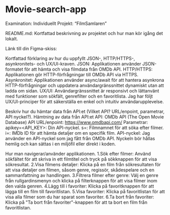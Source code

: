 # Movie-search-app
Examination: Individuellt Projekt: “FilmSamlaren”

README.md:
Kortfattad beskrivning av projektet och hur man kör igång det lokalt.

Länk till din Figma-skiss: 

Kortfattad förklaring av hur du uppfyllt JSON-, HTTP/HTTPS-, asynkronitets- och UX/UI-kraven.
JSON: Applikationen använder JSON-formatet för att hämta och visa filmdata från OMDb API.
HTTP/HTTPS: Applikationen gör HTTP-förfrågningar till OMDb API via HTTPS.
Asynkronitet: Applikationen använder async/await för att hantera asynkrona HTTP-förfrågningar och uppdatera användargränssnittet dynamiskt utan att ladda om sidan.
UX/UI: Användargränssnittet är responsivt och lättanvänt med funktioner som sökfält, genrefilter och en favoritlista. Jag har följt UX/UI-principer för att säkerställa en enkel och intuitiv användarupplevelse.


Beskriv hur du hämtar data från API:et (Vilket API? URL/enpoint, parametrar, API nyckel?).
Hämtning av data från API:et
API: OMDb API (The Open Movie Database)
API URL/enpoint: https://www.omdbapi.com/
Parametrar:
apikey=<API_KEY>: Din API-nyckel.
s=<query>: Filmnamnet för att söka efter filmer.
i=<imdbID>: IMDb ID för att hämta detaljer om en specifik film.
API-nyckel: Jag använder en API-nyckel som jag fått från OMDb API. Nyckeln bör hållas hemlig och kan sättas i en miljöfil eller direkt i koden.


Hur man navigerar/använder applikationen.
1.Sök efter filmer: Använd sökfältet för att skriva in ett filmtitel och tryck på sökknappen för att visa sökresultat.
2.Visa filmens detaljer: Klicka på en film från sökresultaten för att visa detaljer om filmen, såsom genre, regissör, skådespelare och en sammanfattning av handlingen.
3.Filtrera filmer efter genre: Välj en genre från rullgardinsmenyn och klicka på filterknappen för att visa filmer inom den valda genren.
4.Lägg till i favoriter: Klicka på favoritknappen för att lägga till en film till favoritlistan.
5.Visa favoriter: Klicka på favoritlistan för att visa alla filmer som du har sparat som favoriter.
6.Ta bort från favoriter: Klicka på "Ta bort från favoriter"-knappen för att ta bort en film från favoritlistan.


